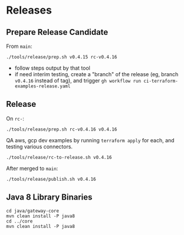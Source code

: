 # Releases


## Prepare Release Candidate

From `main`:

```shell
./tools/release/prep.sh v0.4.15 rc-v0.4.16
```

  - follow steps output by that tool
  - if need interim testing, create a "branch" of the release (eg, branch `v0.4.16` instead of tag),
    and trigger `gh workflow run ci-terraform-examples-release.yaml`

## Release

On `rc-`:

```shell
./tools/release/prep.sh rc-v0.4.16 v0.4.16
```

QA aws, gcp dev examples by running `terraform apply` for each, and testing various connectors.

```shell
./tools/release/rc-to-release.sh v0.4.16
```

After merged to `main`:
```shell
./tools/release/publish.sh v0.4.16
```

## Java 8 Library Binaries

```shell
cd java/gateway-core
mvn clean install -P java8
cd ../core
mvn clean install -P java8
```




